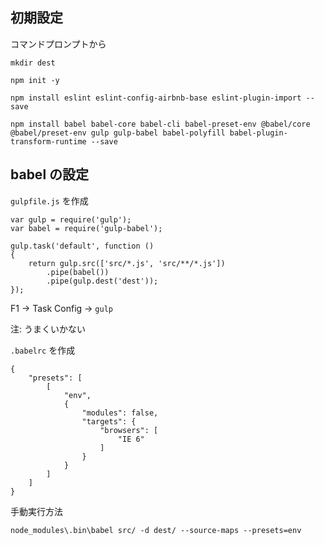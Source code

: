 ## 初期設定
コマンドプロンプトから
```
mkdir dest

npm init -y

npm install eslint eslint-config-airbnb-base eslint-plugin-import --save

npm install babel babel-core babel-cli babel-preset-env @babel/core @babel/preset-env gulp gulp-babel babel-polyfill babel-plugin-transform-runtime --save

```

## babel の設定
`gulpfile.js` を作成

```
var gulp = require('gulp');
var babel = require('gulp-babel');

gulp.task('default', function ()
{
    return gulp.src(['src/*.js', 'src/**/*.js'])
        .pipe(babel())
        .pipe(gulp.dest('dest'));
});
```

F1 -> Task Config -> `gulp`

注: うまくいかない


`.babelrc` を作成
```
{
    "presets": [
        [
            "env",
            {
                "modules": false,
                "targets": {
                    "browsers": [
                        "IE 6"
                    ]
                }
            }
        ]
    ]
}
```

手動実行方法
```
node_modules\.bin\babel src/ -d dest/ --source-maps --presets=env
```
